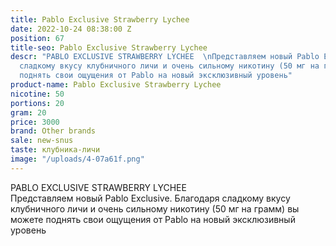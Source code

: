 ```yaml
---
title: Pablo Exclusive Strawberry Lychee
date: 2022-10-24 08:38:00 Z
position: 67
title-seo: Pablo Exclusive Strawberry Lychee
descr: "PABLO EXCLUSIVE STRAWBERRY LYCHEE  \nПредставляем новый Pablo Exclusive.  Благодаря
  сладкому вкусу клубничного личи и очень сильному никотину (50 мг на грамм) вы можете
  поднять свои ощущения от Pablo на новый эксклюзивный уровень"
product-name: Pablo Exclusive Strawberry Lychee
nicotine: 50
portions: 20
gram: 20
price: 3000
brand: Other brands
sale: new-snus
taste: клубника-личи
image: "/uploads/4-07a61f.png"
---
```


PABLO EXCLUSIVE STRAWBERRY LYCHEE  
Представляем новый Pablo Exclusive.  Благодаря сладкому вкусу клубничного личи и очень сильному никотину (50 мг на грамм) вы можете поднять свои ощущения от Pablo на новый эксклюзивный уровень